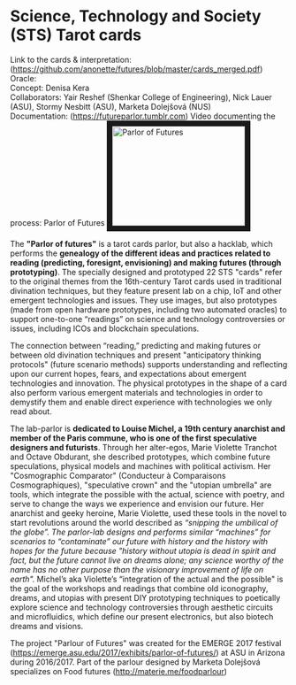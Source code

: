 # Science, Technology and Society (STS) Tarot cards

Link to the cards & interpretation: (https://github.com/anonette/futures/blob/master/cards_merged.pdf)  
Oracle:   
Concept: Denisa Kera    
Collaborators: Yair Reshef (Shenkar College of Engineering), Nick Lauer (ASU), Stormy Nesbitt (ASU), Marketa Dolejšová (NUS)\
Documentation: (https://futureparlor.tumblr.com)
Video documenting the process: Parlor of Futures <a href="http://www.youtube.com/watch?feature=player_embedded&v=nqnFcDg0cNo" target="_blank"><img src="http://img.youtube.com/vi/nqnFcDg0cNo/0.jpg" 
alt="Parlor of Futures" width="240" height="180" border="10" /></a>

The **"Parlor of futures"** is a tarot cards parlor, but also a hacklab, which performs the **genealogy of the different ideas and practices related to reading (predicting, foresignt, envisioning) and making futures (through prototyping)**. The specially designed and prototyped 22 STS "cards" refer to the original themes from the 16th-century Tarot cards used in traditional divination techniques, but they feature present lab on a chip, IoT and other emergent technologies and issues. They use images, but also prototypes (made from open hardware prototypes, including two automated oracles) to support one-to-one “readings” on science and technology controversies or issues, including ICOs and blockchain speculations.     

The connection between “reading,” predicting and making futures or between old divination techniques and present "anticipatory thinking protocols" (future scenario methods)  supports understanding and reflecting upon our current hopes, fears, and expectations about emergent technologies and innovation.  The physical prototypes in the shape of a card also perform various emergent materials and technologies in order to demystify them and enable direct experience with technologies we only read about.   

The lab-parlor is **dedicated to Louise Michel, a 19th century anarchist and member of the Paris commune, who is one of the first speculative designers and futurists**. Through her alter-egos, Marie Violette Tranchot and Octave Obdurant, she described prototypes, which combine future speculations, physical models and machines with political activism. Her "Cosmographic Comparator" (Conducteur à Comparaisons Cosmographiques),  "speculative crown" and the "utopian umbrella" are tools, which integrate the possible with the actual, science with poetry, and serve to change the ways we experience and envision our future. Her anarchist and geeky heroine, Marie Violette, used these tools in the novel to start revolutions around the world described as *“snipping the umbilical of the globe”. The parlor-lab designs and performs similar “machines” for scenarios to “contaminate” our future with history and the history with hopes for the future because "history without utopia is dead in spirit and fact, but the future cannot live on dreams alone;  any science worthy of the name has no other purpose than the visionary improvement of life on earth".* Michel’s aka Violette’s “integration of the actual and the possible" is the goal of the workshops and readings that combine old iconography, dreams, and utopias with present DIY prototyping techniques to poetically explore science and technology controversies through aesthetic circuits and microfluidics, which define our present electronics, but also biotech dreams and visions.   

The project "Parlour of Futures" was created for the EMERGE 2017 festival (https://emerge.asu.edu/2017/exhibits/parlor-of-futures/) at ASU in Arizona during 2016/2017. Part of the parlour designed by Marketa Dolejšová specializes on Food futures (http://materie.me/foodparlour)  
